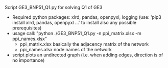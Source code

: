 Script GE3_BNP51_Q1.py for solving Q1 of GE3
- Required python packages: xlrd, pandas, openpyxl, logging  (use: 'pip3 install xlrd, pandas, openpyxl ...' to install also any possible prerequisites)
- usage call: "python ./GE3_BNP51_Q1.py -n ppi_matrix.xlsx -m ppi_names.xlsx"
    - ppi_matrix.xlsx basically the adjacency matrix of the network
    - ppi_names.xlsx  node names of the network
- script plots an undirected graph (i.e. when adding edges, direction is of no importance)

